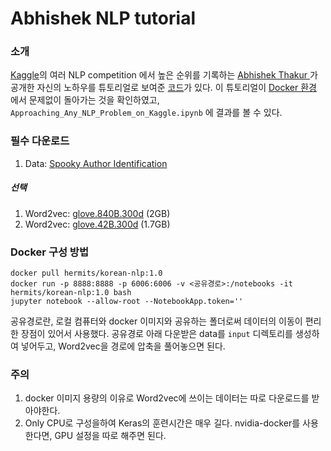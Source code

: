 # Abhishek NLP tutorial

### 소개
[Kaggle](https://www.kaggle.com/)의 여러 NLP competition 에서 높은 순위를 기록하는 [Abhishek Thakur
](https://www.kaggle.com/abhishek) 가 공개한 자신의 노하우를 튜토리얼로 보여준 [코드](https://www.kaggle.com/abhishek/approaching-almost-any-nlp-problem-on-kaggle/notebook)가 있다. 이 튜토리얼이 [Docker 환경](https://hub.docker.com/r/hermits/korean-nlp/) 에서 문제없이 돌아가는 것을 확인하였고, `Approaching_Any_NLP_Problem_on_Kaggle.ipynb` 에 결과를 볼 수 있다.

### 필수 다운로드
1. Data: [Spooky Author Identification](https://www.kaggle.com/c/spooky-author-identification/data)

##### 선택
1. Word2vec: [glove.840B.300d](http://www-nlp.stanford.edu/data/glove.840B.300d.zip) (2GB)
2. Word2vec: [glove.42B.300d](http://www-nlp.stanford.edu/data/glove.42B.300d.zip) (1.7GB)

### Docker 구성 방법
```
docker pull hermits/korean-nlp:1.0
docker run -p 8888:8888 -p 6006:6006 -v <공유경로>:/notebooks -it hermits/korean-nlp:1.0 bash
jupyter notebook --allow-root --NotebookApp.token=''
```
공유경로란, 로컬 컴퓨터와 docker 이미지와 공유하는 폴더로써 데이터의 이동이 편리한 장점이 있어서 사용했다.
공유경로 아래 다운받은 data를 `input` 디렉토리를 생성하여 넣어두고, Word2vec을 경로에 압축을 풀어놓으면 된다.

### 주의
1. docker 이미지 용량의 이유로 Word2vec에 쓰이는 데이터는 따로 다운로드를 받아야한다.
2. Only CPU로 구성을하여 Keras의 훈련시간은 매우 길다. nvidia-docker를 사용한다면, GPU 설정을 따로 해주면 된다.
